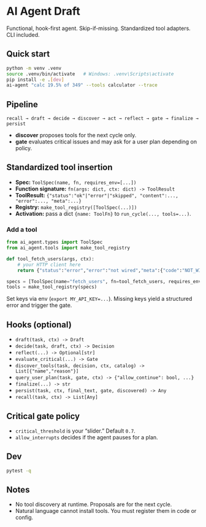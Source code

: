 # AI Agent Draft

Functional, hook-first agent. Skip-if-missing. Standardized tool adapters. CLI included.

## Quick start
```bash
python -m venv .venv
source .venv/bin/activate   # Windows: .venv\Scripts\activate
pip install -e .[dev]
ai-agent "calc 19.5% of 349" --tools calculator --trace
```

## Pipeline
`recall → draft → decide → discover → act → reflect → gate → finalize → persist`

- **discover** proposes tools for the next cycle only.
- **gate** evaluates critical issues and may ask for a user plan depending on policy.

## Standardized tool insertion
- **Spec:** `ToolSpec(name, fn, requires_env=[...])`
- **Function signature:** `fn(args: dict, ctx: dict) -> ToolResult`
- **ToolResult:** `{"status":"ok"|"error"|"skipped", "content":..., "error":..., "meta":...}`
- **Registry:** `make_tool_registry([ToolSpec(...)])`
- **Activation:** pass a dict `{name: ToolFn}` to `run_cycle(..., tools=...)`.

### Add a tool
```python
from ai_agent.types import ToolSpec
from ai_agent.tools import make_tool_registry

def tool_fetch_users(args, ctx):
    # your HTTP client here
    return {"status":"error","error":"not wired","meta":{"code":"NOT_WIRED"}}

specs = [ToolSpec(name="fetch_users", fn=tool_fetch_users, requires_env=["MY_API_KEY"])]
tools = make_tool_registry(specs)
```
Set keys via env (`export MY_API_KEY=...`). Missing keys yield a structured error and trigger the gate.

## Hooks (optional)
- `draft(task, ctx) -> Draft`
- `decide(task, draft, ctx) -> Decision`
- `reflect(...) -> Optional[str]`
- `evaluate_critical(...) -> Gate`
- `discover_tools(task, decision, ctx, catalog) -> List[{"name","reason"}]`
- `query_user_plan(task, gate, ctx) -> {"allow_continue": bool, ...}`
- `finalize(...) -> str`
- `persist(task, ctx, final_text, gate, discovered) -> Any`
- `recall(task, ctx) -> List[Any]`

## Critical gate policy
- `critical_threshold` is your “slider.” Default `0.7`.
- `allow_interrupts` decides if the agent pauses for a plan.

## Dev
```bash
pytest -q
```

## Notes
- No tool discovery at runtime. Proposals are for the next cycle.
- Natural language cannot install tools. You must register them in code or config.
